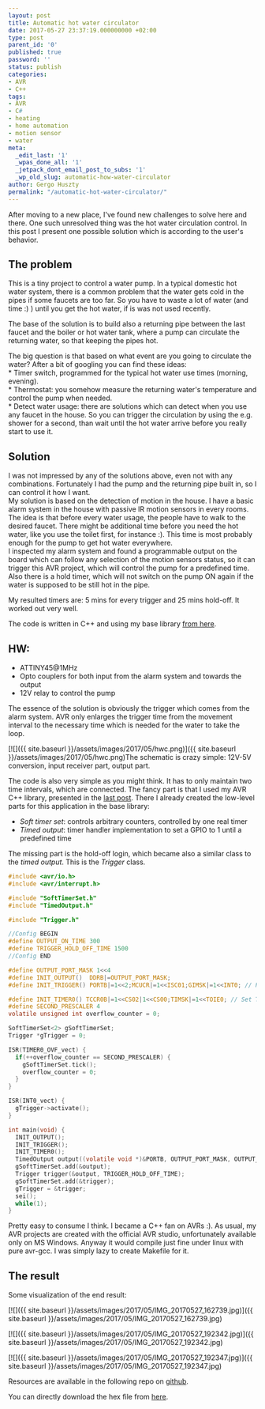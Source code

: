 ```yaml
---
layout: post
title: Automatic hot water circulator
date: 2017-05-27 23:37:19.000000000 +02:00
type: post
parent_id: '0'
published: true
password: ''
status: publish
categories:
- AVR
- C++
tags:
- AVR
- C#
- heating
- home automation
- motion sensor
- water
meta:
  _edit_last: '1'
  _wpas_done_all: '1'
  _jetpack_dont_email_post_to_subs: '1'
  _wp_old_slug: automatic-how-water-circulator
author: Gergo Huszty
permalink: "/automatic-hot-water-circulator/"
---
```

After moving to a new place, I've found new challenges to solve here and there. One such unresolved thing was the hot water circulation control. In this post I present one possible solution which is according to the user's behavior.

## The problem

This is a tiny project to control a water pump. In a typical domestic hot water system, there is a common problem that the water gets cold in the pipes if some faucets are too far. So you have to waste a lot of water (and time :) ) until you get the hot water, if is was not used recently.

The base of the solution is to build also a returning pipe between the last faucet and the boiler or hot water tank, where a pump can circulate the returning water, so that keeping the pipes hot.

<!--more-->

The big question is that based on what event are you going to circulate the water? After a bit of googling you can find these ideas:  
\* Timer switch, programmed for the typical hot water use times (morning, evening).  
\* Thermostat: you somehow measure the returning water's temperature and control the pump when needed.  
\* Detect water usage: there are solutions which can detect when you use any faucet in the house. So you can trigger the circulation by using the e.g. shower for a second, than wait until the hot water arrive before you really start to use it.

## Solution

I was not impressed by any of the solutions above, even not with any combinations. Fortunately I had the pump and the returning pipe built in, so I can control it how I want.  
My solution is based on the detection of motion in the house. I have a basic alarm system in the house with passive IR motion sensors in every rooms. The idea is that before every water usage, the people have to walk to the desired faucet. There might be additional time before you need the hot water, like you use the toilet first, for instance :). This time is most probably enough for the pump to get hot water everywhere.  
I inspected my alarm system and found a programmable output on the board which can follow any selection of the motion sensors status, so it can trigger this AVR project, which will control the pump for a predefined time.  
Also there is a hold timer, which will not switch on the pump ON again if the water is supposed to be still hot in the pipe.

My resulted timers are: 5 mins for every trigger and 25 mins hold-off. It worked out very well.

The code is written in C++ and using my base library [from here](https://github.com/libesz/AvrCppBaseLib).

## HW:

- ATTINY45@1MHz
- Opto couplers for both input from the alarm system and towards the output
- 12V relay to control the pump

The essence of the solution is obviously the trigger which comes from the alarm system. AVR only enlarges the trigger time from the movement interval to the necessary time which is needed for the water to take the loop.

[![]({{ site.baseurl }}/assets/images/2017/05/hwc.png)]({{ site.baseurl }}/assets/images/2017/05/hwc.png)The schematic is crazy simple: 12V-5V conversion, input receiver part, output part.

The code is also very simple as you might think. It has to only maintain two time intervals, which are connected. The fancy part is that I used my AVR C++ library, presented in the [last post](https://libesz.digitaltrip.hu/cpp-on-avr/). There I already created the low-level parts for this application in the base library:

- _Soft timer set_: controls arbitrary counters, controlled by one real timer
- _Timed output_: timer handler implementation to set a GPIO to 1 until a predefined time

The missing part is the hold-off login, which became also a similar class to the _timed output_. This is the _Trigger_ class.

```c
#include <avr/io.h>
#include <avr/interrupt.h>

#include "SoftTimerSet.h"
#include "TimedOutput.h"

#include "Trigger.h"

//Config BEGIN
#define OUTPUT_ON_TIME 300
#define TRIGGER_HOLD_OFF_TIME 1500
//Config END

#define OUTPUT_PORT_MASK 1<<4
#define INIT_OUTPUT()  DDRB|=OUTPUT_PORT_MASK;                                 // PORTB3 -> output
#define INIT_TRIGGER() PORTB|=1<<2;MCUCR|=1<<ISC01;GIMSK|=1<<INT0; // PORTB2 -> input (by default), activate pull-up and falling edge interrupt

#define INIT_TIMER0() TCCR0B|=1<<CS02|1<<CS00;TIMSK|=1<<TOIE0; // Set TIMER0 prescaler to 1024; this will cause 3.8 tick/sec (~4HZ)
#define SECOND_PRESCALER 4
volatile unsigned int overflow_counter = 0;

SoftTimerSet<2> gSoftTimerSet;
Trigger *gTrigger = 0;

ISR(TIMER0_OVF_vect) {
  if(++overflow_counter == SECOND_PRESCALER) {
    gSoftTimerSet.tick();
    overflow_counter = 0;
  }
}

ISR(INT0_vect) {
  gTrigger->activate();
}

int main(void) {
  INIT_OUTPUT();
  INIT_TRIGGER();
  INIT_TIMER0();
  TimedOutput output((volatile void *)&PORTB, OUTPUT_PORT_MASK, OUTPUT_ON_TIME);
  gSoftTimerSet.add(&output);
  Trigger trigger(&output, TRIGGER_HOLD_OFF_TIME);
  gSoftTimerSet.add(&trigger);
  gTrigger = &trigger;
  sei();
  while(1);
}
```

Pretty easy to consume I think. I became a C++ fan on AVRs :). As usual, my AVR projects are created with the official AVR studio, unfortunately available only on MS Windows. Anyway it would compile just fine under linux with pure avr-gcc. I was simply lazy to create Makefile for it.

## The result

Some visualization of the end result:

[![]({{ site.baseurl }}/assets/images/2017/05/IMG_20170527_162739.jpg)]({{ site.baseurl }}/assets/images/2017/05/IMG_20170527_162739.jpg)

[![]({{ site.baseurl }}/assets/images/2017/05/IMG_20170527_192342.jpg)]({{ site.baseurl }}/assets/images/2017/05/IMG_20170527_192342.jpg)

[![]({{ site.baseurl }}/assets/images/2017/05/IMG_20170527_192347.jpg)]({{ site.baseurl }}/assets/images/2017/05/IMG_20170527_192347.jpg)

Resources are available in the following repo on [github](https://github.com/libesz/hwc).

You can directly download the hex file from [here](https://libesz.digitaltrip.hu/wp-content/uploads/hwc.zip).

